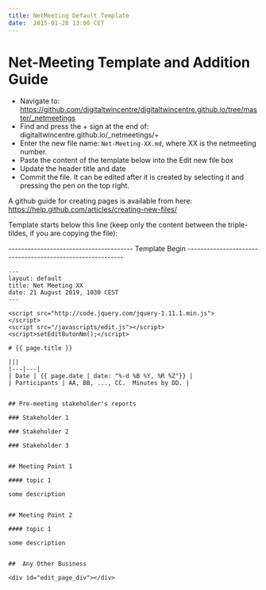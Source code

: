 ```yaml
---
title: NetMeeting Default Template
date:  2015-01-28 13:00 CET
---
```


# Net-Meeting Template and Addition Guide

<!-- _This template should be copied to the `_netmeetings/` directory and edited appropriately._ -->

* Navigate to: https://github.com/digitaltwincentre/digitaltwincentre.github.io/tree/master/_netmeetings
* Find and press the + sign at the end of: digitaltwincentre.github.io/_netmeetings/+
* Enter the new file name: `Net-Meeting-XX.md`, where XX is the netmeeting number.
* Paste the content of the template below into the Edit new file box
* Update the header title and date
* Commit the file. It can be edited after it is created by selecting it and pressing the pen on the top right.

A github guide for creating pages is available from here: https://help.github.com/articles/creating-new-files/

Template starts below this line (keep only the content between the triple-tildes, if you are copying the file):

--------------------------------------- Template Begin ----------------------------------------------------------

~~~
---
layout: default
title: Net Meeting XX
date: 21 August 2019, 1030 CEST
---

<script src="http://code.jquery.com/jquery-1.11.1.min.js">
</script>
<script src="/javascripts/edit.js"></script>
<script>setEditButonNm();</script>

# {{ page.title }}

|||
|---|---|
| Date | {{ page.date | date: "%-d %B %Y, %R %Z"}} |
| Participants | AA, BB, ..., CC.  Minutes by DD. |


## Pre-meeting stakeholder's reports

### Stakeholder 1

### Stakeholder 2

### Stakeholder 3
 

## Meeting Point 1

#### topic 1

some description


## Meeting Point 2

#### topic 1

some description


##  Any Other Business

<div id="edit_page_div"></div>

~~~



